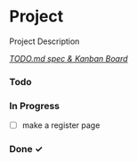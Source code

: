 # Project

Project Description

<em>[TODO.md spec & Kanban Board](https://bit.ly/3fCwKfM)</em>

### Todo


### In Progress

- [ ] make a register page  

### Done ✓


